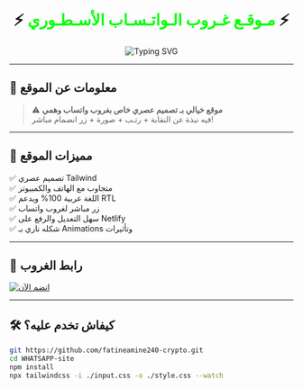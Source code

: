 <h1 align="center">
  ⚡ <span style="color:#00FF00;">مـوقـع غـروب الـواتـسـاب الأسـطـوري</span> ⚡
</h1>

<p align="center">
  <img src="https://readme-typing-svg.demolab.com?font=Cairo&size=30&pause=1000&color=00FF00&center=true&vCenter=true&width=435&lines=انضم+لأقوى+نقابة+على+الواتساب;كل+شيء+منظم++ومزخرف;فوضى+ممتعة+%F0%9F%94%A5" alt="Typing SVG" />
</p>

---

## 🚀 معلومات عن الموقع

> ⚠️ **موقع خيالي بـ تصميم عصري خاص بغروب واتساب وهمي**  
> فيه نبذة عن النقابة + رتـب + صورة + زر انضمام مباشر!

---

## 📌 مميزات الموقع

✅ تصميم عصري Tailwind  
✅ متجاوب مع الهاتف والكمبيوتر  
✅ اللغة عربية 100% ويدعم RTL  
✅ زر مباشر لغروب واتساب  
✅ سهل التعديل والرفع على Netlify  
✅ شكله ناري بـ Animations وتأثيرات

---

## 📎 رابط الغروب

[![انضم الآن](https://img.shields.io/badge/%D8%A7%D9%86%D8%B6%D9%85_%D8%A7%D9%84%D8%A2%D9%86-%D9%88%D8%A7%D8%AA%D8%B3%D8%A7%D8%A8-green?style=for-the-badge&logo=whatsapp)](https://chat.whatsapp.com/Ifs200U74EoDMAvhYngm21?mode=ems_copy_t)

---

## 🛠️ كيفاش تخدم عليه؟

```bash
git https://github.com/fatineamine240-crypto.git
cd WHATSAPP-site
npm install
npx tailwindcss -i ./input.css -o ./style.css --watch
